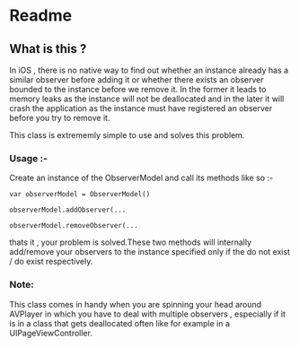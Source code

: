 # Readme

## What is this ?

In iOS , there is no native way to find out whether an instance already has a similar observer before adding it or whether there exists an observer bounded to the instance before we remove it.
In the former it leads to memory leaks as the instance will not be deallocated and in the later it will crash the application as the instance must have registered an observer before you try to remove it.

This class is extrememly simple to use and solves this problem.

### Usage :-

Create an instance of the ObserverModel and call its methods like so :-

```
var observerModel = ObserverModel()

observerModel.addObserver(...

observerModel.removeObserver(...

```

thats it , your problem is solved.These two methods will internally add/remove your observers to the instance specified only if the do not exist / do exist respectively.

### Note:

This class comes in handy when you are spinning your head around AVPlayer in which you have to deal with multiple observers ,
especially if it is in a class that gets deallocated often like for example in a UIPageViewController.

